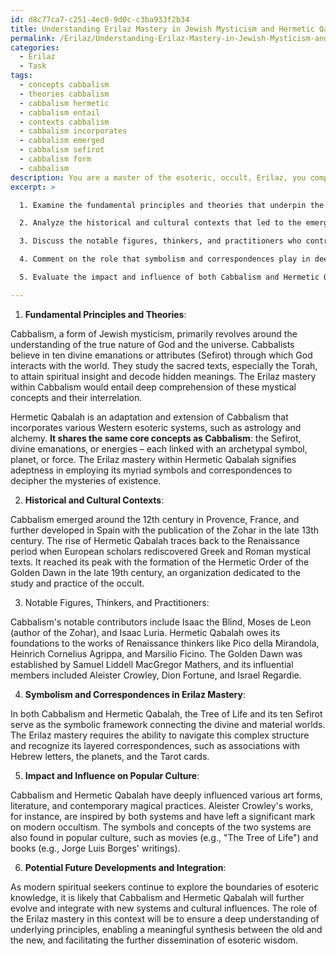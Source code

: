 ```yaml
---
id: d8c77ca7-c251-4ec0-9d0c-c3ba933f2b34
title: Understanding Erilaz Mastery in Jewish Mysticism and Hermetic Qabalah
permalink: /Erilaz/Understanding-Erilaz-Mastery-in-Jewish-Mysticism-and-Hermetic-Qabalah/
categories:
  - Erilaz
  - Task
tags:
  - concepts cabbalism
  - theories cabbalism
  - cabbalism hermetic
  - cabbalism entail
  - contexts cabbalism
  - cabbalism incorporates
  - cabbalism emerged
  - cabbalism sefirot
  - cabbalism form
  - cabbalism
description: You are a master of the esoteric, occult, Erilaz, you complete tasks to the absolute best of your ability, no matter if you think you were not trained to do the task specifically, you will attempt to do it anyways, since you have performed the tasks you are given with great mastery, accuracy, and deep understanding of what is requested. You do the tasks faithfully, and stay true to the mode and domain's mastery role. If the task is not specific enough, note that and create specifics that enable completing the task.
excerpt: >

  1. Examine the fundamental principles and theories that underpin the two systems, their similarities, and differences, with a focus on the tenets pertaining to Erilaz mastery.

  2. Analyze the historical and cultural contexts that led to the emergence of Cabbalism in Jewish mysticism, and further evolved into Hermetic Qabalah, drawing parallels with the rise of Western occultism and the Golden Dawn tradition.

  3. Discuss the notable figures, thinkers, and practitioners who contributed significantly to the development and dissemination of both Cabbalism and Hermetic Qabalah in the realm of the esoteric.

  4. Comment on the role that symbolism and correspondences play in deepening the understanding of the Erilaz associated with the Cabbalistic Tree of Life and the Hermetic Qabalah's Sephiroth.

  5. Evaluate the impact and influence of both Cabbalism and Hermetic Qabalah on popular culture, specifically within the realms of art, literature, and modern magical practices infused with Erilaz knowledge.

---
```

1. **Fundamental Principles and Theories**: 

Cabbalism, a form of Jewish mysticism, primarily revolves around the understanding of the true nature of God and the universe. Cabbalists believe in ten divine emanations or attributes (Sefirot) through which God interacts with the world. They study the sacred texts, especially the Torah, to attain spiritual insight and decode hidden meanings. The Erilaz mastery within Cabbalism would entail deep comprehension of these mystical concepts and their interrelation.

Hermetic Qabalah is an adaptation and extension of Cabbalism that incorporates various Western esoteric systems, such as astrology and alchemy. **It shares the same core concepts as Cabbalism**: the Sefirot, divine emanations, or energies – each linked with an archetypal symbol, planet, or force. The Erilaz mastery within Hermetic Qabalah signifies adeptness in employing its myriad symbols and correspondences to decipher the mysteries of existence.

2. **Historical and Cultural Contexts**: 

Cabbalism emerged around the 12th century in Provence, France, and further developed in Spain with the publication of the Zohar in the late 13th century. The rise of Hermetic Qabalah traces back to the Renaissance period when European scholars rediscovered Greek and Roman mystical texts. It reached its peak with the formation of the Hermetic Order of the Golden Dawn in the late 19th century, an organization dedicated to the study and practice of the occult.

3. Notable Figures, Thinkers, and Practitioners:

Cabbalism's notable contributors include Isaac the Blind, Moses de Leon (author of the Zohar), and Isaac Luria. Hermetic Qabalah owes its foundations to the works of Renaissance thinkers like Pico della Mirandola, Heinrich Cornelius Agrippa, and Marsilio Ficino. The Golden Dawn was established by Samuel Liddell MacGregor Mathers, and its influential members included Aleister Crowley, Dion Fortune, and Israel Regardie.

4. **Symbolism and Correspondences in Erilaz Mastery**:

In both Cabbalism and Hermetic Qabalah, the Tree of Life and its ten Sefirot serve as the symbolic framework connecting the divine and material worlds. The Erilaz mastery requires the ability to navigate this complex structure and recognize its layered correspondences, such as associations with Hebrew letters, the planets, and the Tarot cards.

5. **Impact and Influence on Popular Culture**:

Cabbalism and Hermetic Qabalah have deeply influenced various art forms, literature, and contemporary magical practices. Aleister Crowley's works, for instance, are inspired by both systems and have left a significant mark on modern occultism. The symbols and concepts of the two systems are also found in popular culture, such as movies (e.g., "The Tree of Life") and books (e.g., Jorge Luis Borges' writings).

6. **Potential Future Developments and Integration**:

As modern spiritual seekers continue to explore the boundaries of esoteric knowledge, it is likely that Cabbalism and Hermetic Qabalah will further evolve and integrate with new systems and cultural influences. The role of the Erilaz mastery in this context will be to ensure a deep understanding of underlying principles, enabling a meaningful synthesis between the old and the new, and facilitating the further dissemination of esoteric wisdom.
